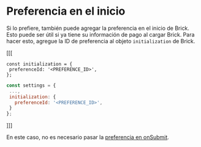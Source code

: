 # Preferencia en el inicio

Si lo prefiere, también puede agregar la preferencia en el inicio de Brick. Esto puede ser útil si ya tiene su información de pago al cargar Brick. Para hacer esto, agregue la ID de preferencia al objeto `initialization` de Brick.

[[[
```react-jsx
const initialization = {
 preferenceId: '<PREFERENCE_ID>',
};
```
```Javascript
const settings = {
 ...,
 initialization: {
   preferenceId: '<PREFERENCE_ID>',
 }
};
```
]]]

En este caso, no es necesario pasar la [preferencia en onSubmit](/developers/es/docs/checkout-bricks/wallet-brick/configure-integration/preference-onsubmit).
